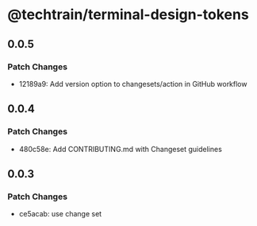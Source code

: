 # @techtrain/terminal-design-tokens

## 0.0.5

### Patch Changes

- 12189a9: Add version option to changesets/action in GitHub workflow

## 0.0.4

### Patch Changes

- 480c58e: Add CONTRIBUTING.md with Changeset guidelines

## 0.0.3

### Patch Changes

- ce5acab: use change set
